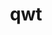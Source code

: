 ---
title: "qwt"
layout: cache
categories: [package, v0.18.0]
meta: {"versions": ["6.1.6"], "compilers": ["gcc@=7.5.0"], "oss": ["ubuntu18.04"], "platforms": ["linux"], "targets": ["x86_64"], "stacks": ["data-vis-sdk", "root"], "num_specs": 1, "num_specs_by_stack": {"data-vis-sdk": 1, "root": 1}}
spec_details: [{"hash": "56zk2e2ux2b2bzcmu5jpsrasn3qjyle3", "compiler": "gcc@=7.5.0", "versions": ["6.1.6"], "os": "ubuntu18.04", "platform": "linux", "target": "x86_64", "variants": ["~designer", "patches=73df727"], "stacks": ["data-vis-sdk", "root"], "size": "-", "tarball": "https://binaries.spack.io/releases/v0.18.0/build_cache/linux-ubuntu18.04-x86_64/gcc-7.5.0/qwt-6.1.6/linux-ubuntu18.04-x86_64-gcc-7.5.0-qwt-6.1.6-56zk2e2ux2b2bzcmu5jpsrasn3qjyle3.spack"}]
---